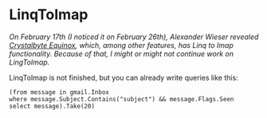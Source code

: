 # LinqToImap

*On February 17th (I noticed it on February 26th), Alexander Wieser revealed [Crystalbyte Equinox](http://www.codeproject.com/KB/library/equinox.aspx), which, among other features, has Linq to Imap functionality. Because of that, I might or might not continue work on LingToImap.*

LinqToImap is not finished, but you can already write queries like this: 

`(from message in gmail.Inbox`  
`where message.Subject.Contains("subject") && message.Flags.Seen`  
`select message).Take(20)`  

